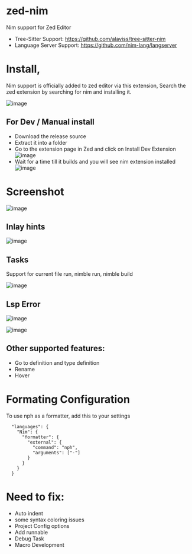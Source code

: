 # zed-nim
Nim support for Zed Editor

- Tree-Sitter Support: https://github.com/alaviss/tree-sitter-nim
- Language Server Support: https://github.com/nim-lang/langserver

# Install,
Nim support is officially added to zed editor via this extension, Search the zed extension by searching for nim and installing it.

![image](https://github.com/user-attachments/assets/11009e16-1c61-49a7-a9eb-77d3aaeb9724)


## For Dev / Manual install

- Download the release source
- Extract it into a folder
- Go to the extension page in Zed and click on Install Dev Extension
![image](https://github.com/user-attachments/assets/5ce69399-e1b2-4b5c-8e9e-93a952c9977d)
- Wait for a time till it builds and you will see nim extension installed
![image](https://github.com/user-attachments/assets/88d7622c-f799-40d9-8c0a-1d99d2529197)




# Screenshot
![image](https://github.com/user-attachments/assets/96cd2df6-11ff-495b-b97f-787ea9b08dc2)

## Inlay hints
![image](https://github.com/user-attachments/assets/ae2e1a14-f923-4b8b-b1b5-1515b9e55697)

## Tasks
Support for current file run, nimble run, nimble build

![image](https://github.com/user-attachments/assets/7ae1b533-daef-4ecd-8896-1cbf663ba22a)

## Lsp Error
![image](https://github.com/user-attachments/assets/04bd10b2-d531-4c22-83d3-d570c85d0eda)

![image](https://github.com/user-attachments/assets/e8b3d664-8753-43f6-b690-6140471a2a17)

## Other supported features:
- Go to definition and type definition
- Rename
- Hover

# Formating Configuration

To use nph as a formatter, add this to your settings 

```
  "languages": {
    "Nim": {
      "formatter": {
        "external": {
          "command": "nph",
          "arguments": ["-"]
        }
      }
    }
  }
```

# Need to fix:
- Auto indent
- some syntax coloring issues
- Project Config options
- Add runnable
- Debug Task
- Macro Development 
